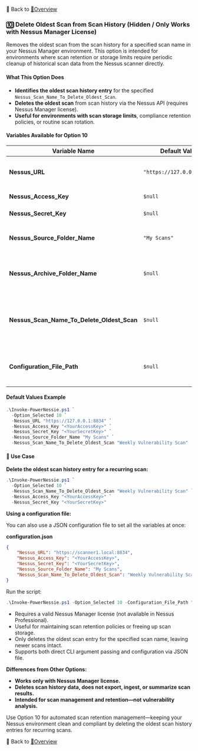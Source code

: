 🔗 Back to [📖Overview](./Overview.md)

### 🔟 **Delete Oldest Scan from Scan History (Hidden / Only Works with Nessus Manager License)**

Removes the oldest scan from the scan history for a specified scan name in your Nessus Manager environment. This option is intended for environments where scan retention or storage limits require periodic cleanup of historical scan data from the Nessus scanner directly.

#### What This Option Does

- **Identifies the oldest scan history entry** for the specified `Nessus_Scan_Name_To_Delete_Oldest_Scan`.
- **Deletes the oldest scan** from scan history via the Nessus API (requires Nessus Manager license).
- **Useful for environments with scan storage limits**, compliance retention policies, or routine scan rotation.

#### Variables Available for Option 10

| Variable Name                           | Default Value           | Description                                                                          |
|-----------------------------------------|-------------------------|--------------------------------------------------------------------------------------|
| **Nessus_URL**                          | `"https://127.0.0.1:8834"` | Nessus scanner API endpoint URL.                                                     |
| **Nessus_Access_Key**                   | `$null`                 | Nessus API access key.                                                               |
| **Nessus_Secret_Key**                   | `$null`                 | Nessus API secret key.                                                               |
| **Nessus_Source_Folder_Name**           | `"My Scans"`            | Nessus folder containing the scan.                                                   |
| **Nessus_Archive_Folder_Name**          | `$null`                 | Optional Nessus folder for archiving scans.                                          |
| **Nessus_Scan_Name_To_Delete_Oldest_Scan** | `$null`              | Scan name from which to delete the oldest history entry (required for this option).   |
| **Configuration_File_Path**             | `$null`                 | Optional path to a JSON configuration file.                                          |

#### Default Values Example

```powershell
.\Invoke-PowerNessie.ps1 `
  -Option_Selected 10 `
  -Nessus_URL "https://127.0.0.1:8834" `
  -Nessus_Access_Key "<YourAccessKey>" `
  -Nessus_Secret_Key "<YourSecretKey>" `
  -Nessus_Source_Folder_Name "My Scans" `
  -Nessus_Scan_Name_To_Delete_Oldest_Scan "Weekly Vulnerability Scan"
```

#### 📝 Use Case

**Delete the oldest scan history entry for a recurring scan:**

```powershell
.\Invoke-PowerNessie.ps1 `
  -Option_Selected 10 `
  -Nessus_Scan_Name_To_Delete_Oldest_Scan "Weekly Vulnerability Scan" `
  -Nessus_Access_Key "<YourAccessKey>" `
  -Nessus_Secret_Key "<YourSecretKey>"
```

**Using a configuration file:**

You can also use a JSON configuration file to set all the variables at once:

**configuration.json**
```json
{
    "Nessus_URL": "https://scanner1.local:8834",
    "Nessus_Access_Key": "<YourAccessKey>",
    "Nessus_Secret_Key": "<YourSecretKey>",
    "Nessus_Source_Folder_Name": "My Scans",
    "Nessus_Scan_Name_To_Delete_Oldest_Scan": "Weekly Vulnerability Scan"
}
```

Run the script:

```powershell
.\Invoke-PowerNessie.ps1 -Option_Selected 10 -Configuration_File_Path "configuration.json"
```

- Requires a valid Nessus Manager license (not available in Nessus Professional).
- Useful for maintaining scan retention policies or freeing up scan storage.
- Only deletes the oldest scan entry for the specified scan name, leaving newer scans intact.
- Supports both direct CLI argument passing and configuration via JSON file.

**Differences from Other Options:**

- **Works only with Nessus Manager license.**
- **Deletes scan history data, does not export, ingest, or summarize scan results.**
- **Intended for scan management and retention—not vulnerability analysis.**

Use Option 10 for automated scan retention management—keeping your Nessus environment clean and compliant by deleting the oldest scan history entries for recurring scans.

🔗 Back to [📖Overview](./Overview.md)
